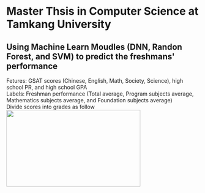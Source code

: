 # Master Thsis in Computer Science at Tamkang University
## Using Machine Learn Moudles (DNN, Randon Forest, and SVM) to predict the freshmans' performance<br>
Fetures: GSAT scores (Chinese, English, Math, Society, Science), high school PR, and high school GPA<br>
Labels: Freshman performance (Total average, Program subjects average, Mathematics subjects average, and Foundation subjects average)<br>
Divide scores into grades as follow<br>
<img src="https://github.com/SS-rong/MS_Research-/blob/main/IMG/category.png" width="350" height="200">
